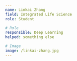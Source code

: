 ```yaml
---
name: Linkai Zhang
field: Integrated Life Science
role: Student

# Role
responsible: Deep Learning
helped: something else

# Image
image: /linkai-zhang.jpg
---
```


